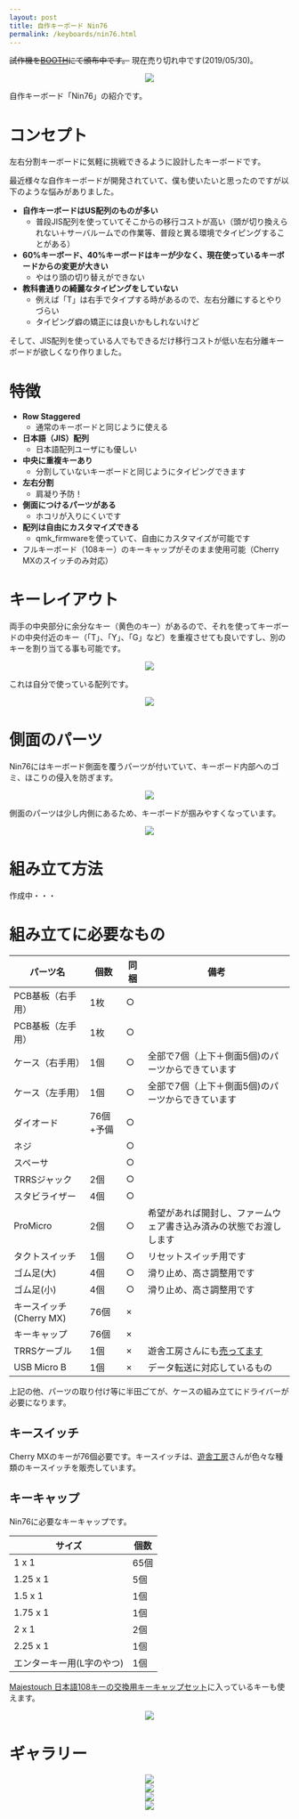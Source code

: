 ```yaml
---
layout: post
title: 自作キーボード Nin76
permalink: /keyboards/nin76.html
---
```


~~試作機を[BOOTH](https://masahi-shop.booth.pm/items/1370844)にて頒布中です。~~ 現在売り切れ中です(2019/05/30)。

<div align="center">
<img src="/images/nin76/top.jpg">
</div>

自作キーボード「Nin76」の紹介です。

# コンセプト

左右分割キーボードに気軽に挑戦できるように設計したキーボードです。

最近様々な自作キーボードが開発されていて、僕も使いたいと思ったのですが以下のような悩みがありました。

* **自作キーボードはUS配列のものが多い**
  * 普段JIS配列を使っていてそこからの移行コストが高い（頭が切り換えられない＋サーバルームでの作業等、普段と異る環境でタイピングすることがある）
* **60%キーボード、40%キーボードはキーが少なく、現在使っているキーボードからの変更が大きい**
  * やはり頭の切り替えができない
* **教科書通りの綺麗なタイピングをしていない**
  * 例えば「T」は右手でタイプする時があるので、左右分離にするとやりづらい
  * タイピング癖の矯正には良いかもしれないけど

そして、JIS配列を使っている人でもできるだけ移行コストが低い左右分離キーボードが欲しくなり作りました。

# 特徴

* **Row Staggered**
  * 通常のキーボードと同じように使える
* **日本語（JIS）配列**
  * 日本語配列ユーザにも優しい
* **中央に重複キーあり**
  * 分割していないキーボードと同じようにタイピングできます
* **左右分割**
  * 肩凝り予防！
* **側面につけるパーツがある**
  * ホコリが入りにくいです
* **配列は自由にカスタマイズできる**
  * qmk_firmwareを使っていて、自由にカスタマイズが可能です
* フルキーボード（108キー）のキーキャップがそのまま使用可能（Cherry MXのスイッチのみ対応）

# キーレイアウト

両手の中央部分に余分なキー（黄色のキー）があるので、それを使ってキーボードの中央付近のキー（「T」、「Y」、「G」など）を重複させても良いですし、別のキーを割り当てる事も可能です。

<div align="center">
<img src="/images/nin76/layout_jis.png">
</div>

これは自分で使っている配列です。

<div align="center">
<img src="/images/nin76/layout_own.png">
</div>

# 側面のパーツ

Nin76にはキーボード側面を覆うパーツが付いていて、キーボード内部へのゴミ、ほこりの侵入を防ぎます。

<div align="center">
<img src="/images/nin76/hight.jpg">
</div>

側面のパーツは少し内側にあるため、キーボードが掴みやすくなっています。

<div align="center">
<img src="/images/nin76/hekomi.jpg">
</div>

# 組み立て方法

作成中・・・

# 組み立てに必要なもの

|パーツ名|個数|同梱|備考|
|--------|----|----|----|
|PCB基板（右手用）|1枚|○||
|PCB基板（左手用）|1枚|○||
|ケース（右手用）|1個|○|全部で7個（上下＋側面5個)のパーツからできています|
|ケース（左手用）|1個|○|全部で7個（上下＋側面5個)のパーツからできています|
|ダイオード|76個+予備|○||
|ネジ||○||
|スペーサ||○||
|TRRSジャック|2個|○||
|スタビライザー|4個|○|
|ProMicro|2個|○|希望があれば開封し、ファームウェア書き込み済みの状態でお渡しします|
|タクトスイッチ|1個|○|リセットスイッチ用です|
|ゴム足(大)|4個|○|滑り止め、高さ調整用です|
|ゴム足(小)|4個|○|滑り止め、高さ調整用です|
|キースイッチ(Cherry MX)|76個|×||
|キーキャップ|76個|×||
|TRRSケーブル|1個|×|遊舎工房さんにも[売ってます](https://yushakobo.jp/shop/trrs_cable/)|
|USB Micro B|1個|×|データ転送に対応しているもの|

上記の他、パーツの取り付け等に半田ごてが、ケースの組み立てにドライバーが必要になります。

## キースイッチ

Cherry MXのキーが76個必要です。キースイッチは、[遊舎工房](https://yushakobo.jp/product-category/switches/)さんが色々な種類のキースイッチを販売しています。

## キーキャップ

Nin76に必要なキーキャップです。

|サイズ|個数|
|------|----|
|1 x 1|65個|
|1.25 x 1|5個|
|1.5 x 1|1個|
|1.75 x 1|1個|
|2 x 1|2個|
|2.25 x 1|1個|
|エンターキー用(L字のやつ)|1個|

[Majestouch 日本語108キーの交換用キーキャップセット](https://www.diatec.co.jp/shop/det.php?prod_c=3716)に入っているキーも使えます。

<div align="center">
<img src="/images/nin76/black.jpg">
</div>

# ギャラリー

<div align="center">
<img src="/images/nin76/leftside.png">
</div>

<div align="center">
<img src="/images/nin76/incline.png">
</div>

<div align="center">
<img src="/images/nin76/right_hand_close.jpg">
</div>

<div align="center">
<img src="/images/nin76/left_hand_close.jpg">
</div>
